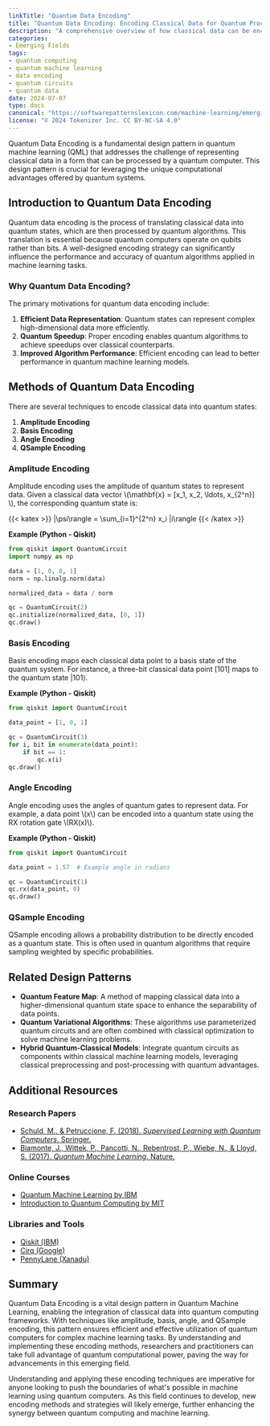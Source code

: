 ```yaml
---
linkTitle: "Quantum Data Encoding"
title: "Quantum Data Encoding: Encoding Classical Data for Quantum Processing"
description: "A comprehensive overview of how classical data can be encoded for quantum processing in the context of Quantum Machine Learning."
categories:
- Emerging Fields
tags:
- quantum computing
- quantum machine learning
- data encoding
- quantum circuits
- quantum data
date: 2024-07-07
type: docs
canonical: "https://softwarepatternslexicon.com/machine-learning/emerging-fields/quantum-machine-learning/quantum-data-encoding"
license: "© 2024 Tokenizer Inc. CC BY-NC-SA 4.0"
---
```



Quantum Data Encoding is a fundamental design pattern in quantum machine learning (QML) that addresses the challenge of representing classical data in a form that can be processed by a quantum computer. This design pattern is crucial for leveraging the unique computational advantages offered by quantum systems.

## Introduction to Quantum Data Encoding

Quantum data encoding is the process of translating classical data into quantum states, which are then processed by quantum algorithms. This translation is essential because quantum computers operate on qubits rather than bits. A well-designed encoding strategy can significantly influence the performance and accuracy of quantum algorithms applied in machine learning tasks.

### Why Quantum Data Encoding?

The primary motivations for quantum data encoding include:
1. **Efficient Data Representation**: Quantum states can represent complex high-dimensional data more efficiently.
2. **Quantum Speedup**: Proper encoding enables quantum algorithms to achieve speedups over classical counterparts.
3. **Improved Algorithm Performance**: Efficient encoding can lead to better performance in quantum machine learning models.

## Methods of Quantum Data Encoding

There are several techniques to encode classical data into quantum states:

1. **Amplitude Encoding**
2. **Basis Encoding**
3. **Angle Encoding**
4. **QSample Encoding**

### Amplitude Encoding

Amplitude encoding uses the amplitude of quantum states to represent data. Given a classical data vector \\(\mathbf{x} = [x_1, x_2, \ldots, x_{2^n}] \\), the corresponding quantum state is:

{{< katex >}}
|\psi\rangle = \sum_{i=1}^{2^n} x_i |i\rangle
{{< /katex >}}

**Example (Python - Qiskit)**

```python
from qiskit import QuantumCircuit
import numpy as np

data = [1, 0, 0, 1]
norm = np.linalg.norm(data)

normalized_data = data / norm

qc = QuantumCircuit(2)
qc.initialize(normalized_data, [0, 1])
qc.draw()
```

### Basis Encoding

Basis encoding maps each classical data point to a basis state of the quantum system. For instance, a three-bit classical data point [101] maps to the quantum state |101⟩.

**Example (Python - Qiskit)**

```python
from qiskit import QuantumCircuit

data_point = [1, 0, 1]

qc = QuantumCircuit(3)
for i, bit in enumerate(data_point):
    if bit == 1:
        qc.x(i)
qc.draw()
```

### Angle Encoding

Angle encoding uses the angles of quantum gates to represent data. For example, a data point \\(x\\) can be encoded into a quantum state using the RX rotation gate \\(RX(x)\\).

**Example (Python - Qiskit)**

```python
from qiskit import QuantumCircuit

data_point = 1.57  # Example angle in radians

qc = QuantumCircuit(1)
qc.rx(data_point, 0)
qc.draw()
```

### QSample Encoding

QSample encoding allows a probability distribution to be directly encoded as a quantum state. This is often used in quantum algorithms that require sampling weighted by specific probabilities.

## Related Design Patterns

- **Quantum Feature Map**: A method of mapping classical data into a higher-dimensional quantum state space to enhance the separability of data points.
- **Quantum Variational Algorithms**: These algorithms use parameterized quantum circuits and are often combined with classical optimization to solve machine learning problems.
- **Hybrid Quantum-Classical Models**: Integrate quantum circuits as components within classical machine learning models, leveraging classical preprocessing and post-processing with quantum advantages.

## Additional Resources

### Research Papers

- [Schuld, M., & Petruccione, F. (2018). *Supervised Learning with Quantum Computers*. Springer.](https://link.springer.com/book/10.1007/978-3-319-96424-9)
- [Biamonte, J., Wittek, P., Pancotti, N., Rebentrost, P., Wiebe, N., & Lloyd, S. (2017). *Quantum Machine Learning*. Nature.](https://www.nature.com/articles/nature23474)

### Online Courses

- [Quantum Machine Learning by IBM](https://www.coursera.org/learn/quantum-machine-learning)
- [Introduction to Quantum Computing by MIT](https://quantumcurriculum.mit.edu/qccourse.html)

### Libraries and Tools

- [Qiskit (IBM)](https://qiskit.org/)
- [Cirq (Google)](https://quantumai.google/cirq)
- [PennyLane (Xanadu)](https://pennylane.ai/)

## Summary

Quantum Data Encoding is a vital design pattern in Quantum Machine Learning, enabling the integration of classical data into quantum computing frameworks. With techniques like amplitude, basis, angle, and QSample encoding, this pattern ensures efficient and effective utilization of quantum computers for complex machine learning tasks. By understanding and implementing these encoding methods, researchers and practitioners can take full advantage of quantum computational power, paving the way for advancements in this emerging field.

Understanding and applying these encoding techniques are imperative for anyone looking to push the boundaries of what's possible in machine learning using quantum computers. As this field continues to develop, new encoding methods and strategies will likely emerge, further enhancing the synergy between quantum computing and machine learning.
